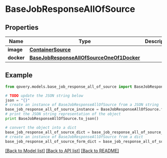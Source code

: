 # BaseJobResponseAllOfSource


## Properties

Name | Type | Description | Notes
------------ | ------------- | ------------- | -------------
**image** | [**ContainerSource**](ContainerSource.md) |  | [optional] 
**docker** | [**BaseJobResponseAllOfSourceOneOf1Docker**](BaseJobResponseAllOfSourceOneOf1Docker.md) |  | [optional] 

## Example

```python
from qovery.models.base_job_response_all_of_source import BaseJobResponseAllOfSource

# TODO update the JSON string below
json = "{}"
# create an instance of BaseJobResponseAllOfSource from a JSON string
base_job_response_all_of_source_instance = BaseJobResponseAllOfSource.from_json(json)
# print the JSON string representation of the object
print BaseJobResponseAllOfSource.to_json()

# convert the object into a dict
base_job_response_all_of_source_dict = base_job_response_all_of_source_instance.to_dict()
# create an instance of BaseJobResponseAllOfSource from a dict
base_job_response_all_of_source_form_dict = base_job_response_all_of_source.from_dict(base_job_response_all_of_source_dict)
```
[[Back to Model list]](../README.md#documentation-for-models) [[Back to API list]](../README.md#documentation-for-api-endpoints) [[Back to README]](../README.md)


